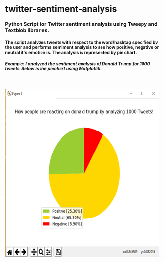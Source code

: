 # twitter-sentiment-analysis
### Python Script for Twitter sentiment analysis using Tweepy and Textblob libraries. <br/>

#### The script analyzes tweets with respect to the word/hashtag specified by the user and performs sentiment analysis to see how positive, negative or neutral it's emotion is. The analysis is represented by pie chart. <br/>

##### Example: I analyzed the sentiment analysis of **Donald Trump** for 1000 tweets. Below is the piechart using Matplotlib. <br/> <br/> <br/>
<img src="https://github.com/ashmichheda/twitter-sentiment-analysis/blob/master/Sentiment_Analysis_Output.PNG" alt="Image of Sentiment Analysis" width="600" height = "550"/>
